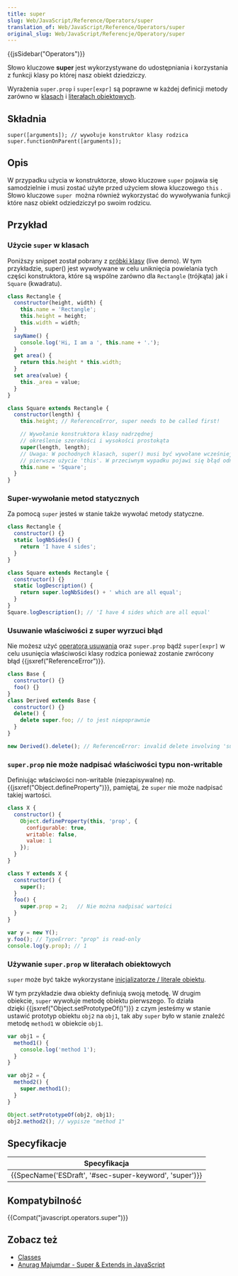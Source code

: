 ```yaml
---
title: super
slug: Web/JavaScript/Reference/Operators/super
translation_of: Web/JavaScript/Reference/Operators/super
original_slug: Web/JavaScript/Referencje/Operatory/super
---
```

{{jsSidebar("Operators")}}

Słowo kluczowe **super** jest wykorzystywane do udostępniania i korzystania z funkcji klasy po której nasz obiekt dziedziczy.

Wyrażenia `super.prop` i `super[expr]` są poprawne w każdej definicji metody zarówno w [klasach](/pl/docs/Web/JavaScript/Reference/Classes) i [literałach obiektowych](/pl/docs/Web/JavaScript/Referencje/Operatory/Object_initializer).

## Składnia

    super([arguments]); // wywołuje konstruktor klasy rodzica
    super.functionOnParent([arguments]);

## Opis

W przypadku użycia w konstruktorze, słowo kluczowe `super` pojawia się samodzielnie i musi zostać użyte przed użyciem słowa kluczowego `this` . Słowo kluczowe `super`  można również wykorzystać do wywoływania funkcji które nasz obiekt odziedziczył po swoim rodzicu.

## Przykład

### Użycie `super` w klasach

Poniższy snippet został pobrany z [próbki klasy](https://github.com/GoogleChrome/samples/blob/gh-pages/classes-es6/index.html) (live demo). W tym przykładzie, super() jest wywoływane w celu uniknięcia powielania tych części konstruktora, które są wspólne zarówno dla `Rectangle` (trójkąta) jak i `Square` (kwadratu).

```js
class Rectangle {
  constructor(height, width) {
    this.name = 'Rectangle';
    this.height = height;
    this.width = width;
  }
  sayName() {
    console.log('Hi, I am a ', this.name + '.');
  }
  get area() {
    return this.height * this.width;
  }
  set area(value) {
    this._area = value;
  }
}

class Square extends Rectangle {
  constructor(length) {
    this.height; // ReferenceError, super needs to be called first!

    // Wywołanie konstruktora klasy nadrzędnej
    // określenie szerokości i wysokości prostokąta
    super(length, length);
    // Uwaga: W pochodnych klasach, super() musi być wywołane wcześniej niż
    // pierwsze użycie 'this'. W przeciwnym wypadku pojawi się błąd odniesienia.
    this.name = 'Square';
  }
}
```

### Super-wywołanie metod statycznych

Za pomocą `super` jesteś w stanie także wywołać metody statyczne.

```js
class Rectangle {
  constructor() {}
  static logNbSides() {
    return 'I have 4 sides';
  }
}

class Square extends Rectangle {
  constructor() {}
  static logDescription() {
    return super.logNbSides() + ' which are all equal';
  }
}
Square.logDescription(); // 'I have 4 sides which are all equal'
```

### Usuwanie właściwości z super wyrzuci błąd

Nie możesz użyć [operatora usuwania](/pl/docs/Web/JavaScript/Referencje/Operatory/Operator_delete) oraz `super.prop` bądź `super[expr]` w celu usunięcia właściwości klasy rodzica ponieważ zostanie zwrócony błąd {{jsxref("ReferenceError")}}.

```js
class Base {
  constructor() {}
  foo() {}
}
class Derived extends Base {
  constructor() {}
  delete() {
    delete super.foo; // to jest niepoprawnie
  }
}

new Derived().delete(); // ReferenceError: invalid delete involving 'super'.
```

### `super.prop` nie może nadpisać właściwości typu non-writable 

Definiując właściwości non-writable (niezapisywalne) np. {{jsxref("Object.defineProperty")}}, pamiętaj, że `super` nie może nadpisać takiej wartości.

```js
class X {
  constructor() {
    Object.defineProperty(this, 'prop', {
      configurable: true,
      writable: false,
      value: 1
    });
  }
}

class Y extends X {
  constructor() {
    super();
  }
  foo() {
    super.prop = 2;   // Nie można nadpisać wartości
  }
}

var y = new Y();
y.foo(); // TypeError: "prop" is read-only
console.log(y.prop); // 1
```

### Używanie `super.prop` w literałach obiektowych

`super` może być także wykorzystane [inicjalizatorze / literale obiektu](/pl/docs/Web/JavaScript/Referencje/Operatory/Object_initializer).

W tym przykładzie dwa obiekty definiują swoją metodę. W drugim obiekcie, `super` wywołuje metodę obiektu pierwszego. To działa dzięki {{jsxref("Object.setPrototypeOf()")}} z czym jesteśmy w stanie ustawić prototyp obiektu `obj2` na `obj1`, tak aby `super` było w stanie znaleźć metodę `method1` w obiekcie `obj1`.

```js
var obj1 = {
  method1() {
    console.log('method 1');
  }
}

var obj2 = {
  method2() {
    super.method1();
  }
}

Object.setPrototypeOf(obj2, obj1);
obj2.method2(); // wypisze "method 1"
```

## Specyfikacje

| Specyfikacja                                                             |
| ------------------------------------------------------------------------ |
| {{SpecName('ESDraft', '#sec-super-keyword', 'super')}} |

## Kompatybilność

{{Compat("javascript.operators.super")}}

## Zobacz też

- [Classes](/pl/docs/Web/JavaScript/Reference/Classes)
- [Anurag Majumdar - Super & Extends in JavaScript](https://medium.com/beginners-guide-to-mobile-web-development/super-and-extends-in-javascript-es6-understanding-the-tough-parts-6120372d3420)
